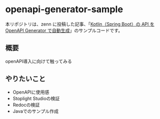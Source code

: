 # openapi-generator-sample

本リポジトリは、zenn に投稿した記事、「[Kotlin（Spring Boot）の API を OpenAPI Generator で自動生成](https://zenn.dev/msksgm/articles/20221021-kotlin-spring-openapi-generator)」のサンプルコードです。

## 概要
openAPI導入に向けて触ってみる

## やりたいこと
* OpenAPIに使用感
* Stoplight Studioの検証
* Redocの検証
* Javaでのサンプル作成

